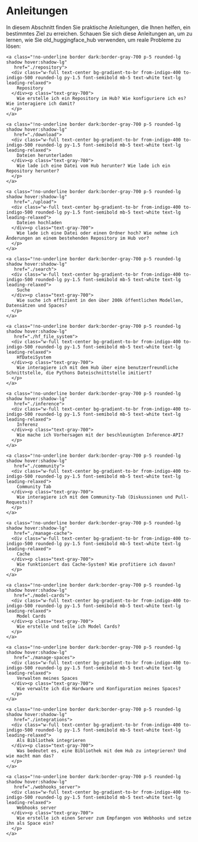 <!--⚠️ Note that this file is in Markdown but contain specific syntax for our doc-builder (similar to MDX) that may not be
rendered properly in your Markdown viewer.
-->

# Anleitungen

In diesem Abschnitt finden Sie praktische Anleitungen, die Ihnen helfen, ein bestimmtes Ziel zu erreichen. Schauen Sie sich diese Anleitungen an, um zu lernen, wie Sie old_huggingface_hub verwenden, um reale Probleme zu lösen:

<div class="mt-10">
  <div class="w-full flex flex-col space-y-4 md:space-y-0 md:grid md:grid-cols-3 md:gap-y-4 md:gap-x-5">

    <a class="!no-underline border dark:border-gray-700 p-5 rounded-lg shadow hover:shadow-lg"
       href="./repository">
      <div class="w-full text-center bg-gradient-to-br from-indigo-400 to-indigo-500 rounded-lg py-1.5 font-semibold mb-5 text-white text-lg leading-relaxed">
        Repository
      </div><p class="text-gray-700">
        Wie erstelle ich ein Repository im Hub? Wie konfiguriere ich es? Wie interagiere ich damit?
      </p>
    </a>

    <a class="!no-underline border dark:border-gray-700 p-5 rounded-lg shadow hover:shadow-lg"
       href="./download">
      <div class="w-full text-center bg-gradient-to-br from-indigo-400 to-indigo-500 rounded-lg py-1.5 font-semibold mb-5 text-white text-lg leading-relaxed">
        Dateien herunterladen
      </div><p class="text-gray-700">
        Wie lade ich eine Datei vom Hub herunter? Wie lade ich ein Repository herunter?
      </p>
    </a>

    <a class="!no-underline border dark:border-gray-700 p-5 rounded-lg shadow hover:shadow-lg"
       href="./upload">
      <div class="w-full text-center bg-gradient-to-br from-indigo-400 to-indigo-500 rounded-lg py-1.5 font-semibold mb-5 text-white text-lg leading-relaxed">
        Dateien hochladen
      </div><p class="text-gray-700">
        Wie lade ich eine Datei oder einen Ordner hoch? Wie nehme ich Änderungen an einem bestehenden Repository im Hub vor?
      </p>
    </a>

    <a class="!no-underline border dark:border-gray-700 p-5 rounded-lg shadow hover:shadow-lg"
       href="./search">
      <div class="w-full text-center bg-gradient-to-br from-indigo-400 to-indigo-500 rounded-lg py-1.5 font-semibold mb-5 text-white text-lg leading-relaxed">
        Suche
      </div><p class="text-gray-700">
        Wie suche ich effizient in den über 200k öffentlichen Modellen, Datensätzen und Spaces?
      </p>
    </a>

    <a class="!no-underline border dark:border-gray-700 p-5 rounded-lg shadow hover:shadow-lg"
       href="./hf_file_system">
      <div class="w-full text-center bg-gradient-to-br from-indigo-400 to-indigo-500 rounded-lg py-1.5 font-semibold mb-5 text-white text-lg leading-relaxed">
        HfDateiSystem
      </div><p class="text-gray-700">
        Wie interagiere ich mit dem Hub über eine benutzerfreundliche Schnittstelle, die Pythons Dateischnittstelle imitiert?
      </p>
    </a>

    <a class="!no-underline border dark:border-gray-700 p-5 rounded-lg shadow hover:shadow-lg"
       href="./inference">
      <div class="w-full text-center bg-gradient-to-br from-indigo-400 to-indigo-500 rounded-lg py-1.5 font-semibold mb-5 text-white text-lg leading-relaxed">
        Inferenz
      </div><p class="text-gray-700">
        Wie mache ich Vorhersagen mit der beschleunigten Inference-API?
      </p>
    </a>

    <a class="!no-underline border dark:border-gray-700 p-5 rounded-lg shadow hover:shadow-lg"
       href="./community">
      <div class="w-full text-center bg-gradient-to-br from-indigo-400 to-indigo-500 rounded-lg py-1.5 font-semibold mb-5 text-white text-lg leading-relaxed">
        Community Tab
      </div><p class="text-gray-700">
        Wie interagiere ich mit dem Community-Tab (Diskussionen und Pull-Requests)?
      </p>
    </a>

    <a class="!no-underline border dark:border-gray-700 p-5 rounded-lg shadow hover:shadow-lg"
       href="./manage-cache">
      <div class="w-full text-center bg-gradient-to-br from-indigo-400 to-indigo-500 rounded-lg py-1.5 font-semibold mb-5 text-white text-lg leading-relaxed">
        Cache
      </div><p class="text-gray-700">
        Wie funktioniert das Cache-System? Wie profitiere ich davon?
      </p>
    </a>

    <a class="!no-underline border dark:border-gray-700 p-5 rounded-lg shadow hover:shadow-lg"
       href="./model-cards">
      <div class="w-full text-center bg-gradient-to-br from-indigo-400 to-indigo-500 rounded-lg py-1.5 font-semibold mb-5 text-white text-lg leading-relaxed">
        Model Cards
      </div><p class="text-gray-700">
        Wie erstelle und teile ich Model Cards?
      </p>
    </a>

    <a class="!no-underline border dark:border-gray-700 p-5 rounded-lg shadow hover:shadow-lg"
       href="./manage-spaces">
      <div class="w-full text-center bg-gradient-to-br from-indigo-400 to-indigo-500 rounded-lg py-1.5 font-semibold mb-5 text-white text-lg leading-relaxed">
        Verwalten meines Spaces
      </div><p class="text-gray-700">
        Wie verwalte ich die Hardware und Konfiguration meines Spaces?
      </p>
    </a>

    <a class="!no-underline border dark:border-gray-700 p-5 rounded-lg shadow hover:shadow-lg"
       href="./integrations">
      <div class="w-full text-center bg-gradient-to-br from-indigo-400 to-indigo-500 rounded-lg py-1.5 font-semibold mb-5 text-white text-lg leading-relaxed">
        Als Bibliothek integrieren
      </div><p class="text-gray-700">
        Was bedeutet es, eine Bibliothek mit dem Hub zu integrieren? Und wie macht man das?
      </p>
    </a>

    <a class="!no-underline border dark:border-gray-700 p-5 rounded-lg shadow hover:shadow-lg"
       href="./webhooks_server">
      <div class="w-full text-center bg-gradient-to-br from-indigo-400 to-indigo-500 rounded-lg py-1.5 font-semibold mb-5 text-white text-lg leading-relaxed">
        Webhooks server
      </div><p class="text-gray-700">
        Wie erstelle ich einen Server zum Empfangen von Webhooks und setze ihn als Space ein?
      </p>
    </a>

  </div>
</div>
